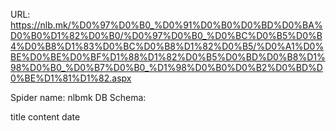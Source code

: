 URL: https://nlb.mk/%D0%97%D0%B0_%D0%91%D0%B0%D0%BD%D0%BA%D0%B0%D1%82%D0%B0/%D0%97%D0%B0_%D0%BC%D0%B5%D0%B4%D0%B8%D1%83%D0%BC%D0%B8%D1%82%D0%B5/%D0%A1%D0%BE%D0%BE%D0%BF%D1%88%D1%82%D0%B5%D0%BD%D0%B8%D1%98%D0%B0_%D0%B7%D0%B0_%D1%98%D0%B0%D0%B2%D0%BD%D0%BE%D1%81%D1%82.aspx

Spider name: nlbmk
DB Schema:

title
content
date